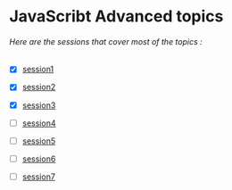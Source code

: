 # JavaScribt Advanced topics
###### Here are the sessions that cover most of the topics :
- [x] [session1](https://github.com/IEEE-MSB-CS/IEEE-work/tree/master/session1)

- [x] [session2](https://github.com/IEEE-MSB-CS/IEEE-work/tree/master/session2)

- [x] [session3](https://github.com/IEEE-MSB-CS/IEEE-work/tree/master/session3)

- [ ] [session4](https://github.com/IEEE-MSB-CS/IEEE-work/tree/master/session4)

- [ ] [session5](https://github.com/IEEE-MSB-CS/IEEE-work/tree/master/session5)

- [ ] [session6](https://github.com/IEEE-MSB-CS/IEEE-work/tree/master/session6)

- [ ] [session7](https://github.com/IEEE-MSB-CS/IEEE-work/tree/master/session7)